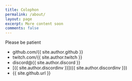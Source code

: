 ```yaml
---
title: Colophon
permalink: /about/
layout: page
excerpt: More content soon
comments: false
---
```


Please be patient

- github.com/{{ site.author.github }}
- twitch.com/{{ site.author.twitch }}
- discord@{{ site.author.discord }}
- [{{ site.author.discordinv }}]({{ site.author.discordinv }})
- {{ site.github.url }}